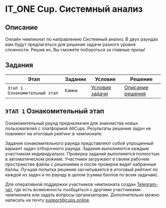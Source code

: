 # IT_ONE Cup. Системный анализ

## Описание

Онлайн чемпионат по направлению Системный анализ. В двух раундах вам будут предлагаться для решения задачи разного уровня сложности. Решив их, Вы сможете побороться за главные призы!

## Задания

| Этап | Задание     | Условие | Решение |
| --- | ---         | --- | --- |
| `Этап 1. Ознакомительный этап` | `Камни`    | [Условия задачи](https://github.com/GrbnvAlex/allcups-itonecup-systemanalysis/blob/main/Этап%201%20-%20Ознакомительный%20этап/Задание%201%20-%20Камни/README.md) | [Описание решения](https://github.com/GrbnvAlex/allcups-itonecup-systemanalysis/blob/main/Этап%201%20-%20Ознакомительный%20этап/Задание%201%20-%20Камни/Описание%20решения.md) |

## `ЭТАП 1` Ознакомительный этап

Ознакомительный раунд предназначен для знакомства новых пользователей с платформой AllCups. Результаты решения задач не повлияют на итоговый рейтинг в чемпионате.

Задания ознакомительного раунда представляют собой упрощенный вариант задач отборочного раунда. Задания выполняются каждым участником индивидуально. Проверка заданий выполняется полностью в автоматическом режиме. Участники загружают в своем рабочем пространстве файлы с решениями и после проверки видят набранные баллы. Лучшая попытка решения засчитывается в итоговый рейтинг по каждой из задач и по раунду в целом (сумма баллов по всем задачам). 

Для оперативной поддержки участников чемпионата создан [Telegram-чат](https://t.me/itonecup), где есть возможность пообщаться с другими участниками чемпионата или задать вопросы организаторам. Дополнительно можно написать на почту support@cups.online. 
